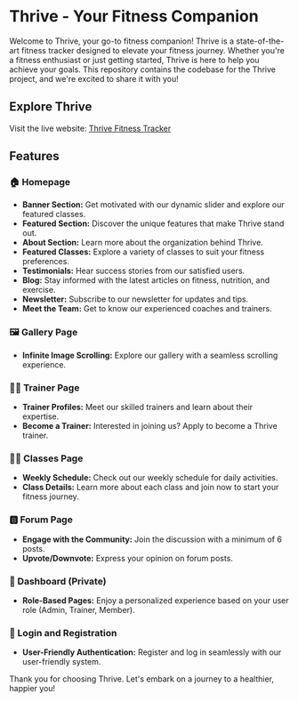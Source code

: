 # Thrive - Your Fitness Companion

Welcome to Thrive, your go-to fitness companion! Thrive is a state-of-the-art fitness tracker designed to elevate your fitness journey. Whether you're a fitness enthusiast or just getting started, Thrive is here to help you achieve your goals. This repository contains the codebase for the Thrive project, and we're excited to share it with you!

## Explore Thrive

Visit the live website: [Thrive Fitness Tracker](https://thrive-32eb4.web.app/)

## Features

### 🏠 Homepage
- **Banner Section:** Get motivated with our dynamic slider and explore our featured classes.
- **Featured Section:** Discover the unique features that make Thrive stand out.
- **About Section:** Learn more about the organization behind Thrive.
- **Featured Classes:** Explore a variety of classes to suit your fitness preferences.
- **Testimonials:** Hear success stories from our satisfied users.
- **Blog:** Stay informed with the latest articles on fitness, nutrition, and exercise.
- **Newsletter:** Subscribe to our newsletter for updates and tips.
- **Meet the Team:** Get to know our experienced coaches and trainers.

### 🖼 Gallery Page
- **Infinite Image Scrolling:** Explore our gallery with a seamless scrolling experience.

### 🏋️‍♂️ Trainer Page
- **Trainer Profiles:** Meet our skilled trainers and learn about their expertise.
- **Become a Trainer:** Interested in joining us? Apply to become a Thrive trainer.

### 🏋️‍♀️ Classes Page
- **Weekly Schedule:** Check out our weekly schedule for daily activities.
- **Class Details:** Learn more about each class and join now to start your fitness journey.

### 🅱 Forum Page
- **Engage with the Community:** Join the discussion with a minimum of 6 posts.
- **Upvote/Downvote:** Express your opinion on forum posts.

### 🪪 Dashboard (Private)
- **Role-Based Pages:** Enjoy a personalized experience based on your user role (Admin, Trainer, Member).

### 📝 Login and Registration
- **User-Friendly Authentication:** Register and log in seamlessly with our user-friendly system.

Thank you for choosing Thrive. Let's embark on a journey to a healthier, happier you!
